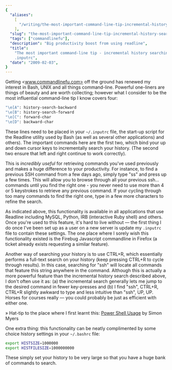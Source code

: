 ```yaml
---
{
  "aliases":
    [
      "/writing/the-most-important-command-line-tip-incremental-history-searching-with-inputrc",
    ],
  "slug": "the-most-important-command-line-tip-incremental-history-searching-with-inputrc",
  "tags": ["commandlinefu"],
  "description": "Big productivity boost from using readline",
  "title":
    "The most important command-line tip - incremental history searching with
    .inputrc",
  "date": "2009-02-03",
}
---
```


Getting <www.commandlinefu.com> off the ground has renewed my interest in Bash,
UNIX and all things command-line. Powerful one-liners are things of beauty and
are worth collecting; however what I consider to be the most influential
command-line tip I know covers four:

```bash
"\e[A": history-search-backward
"\e[B": history-search-forward
"\e[C": forward-char
"\e[D": backward-char
```

These lines need to be placed in your `~/.inputrc` file, the start-up script for
the Readline utility used by Bash (as well as several other applications) and
others). The important commands here are the first two, which bind your up and
down cursor keys to incrementally search your history. (The second two ensure
that left and right continue to work correctly).

This is _incredibly useful_ for retrieving commands you've used previously and
makes a huge difference to your productivity. For instance, to find a previous
SSH command from a few days ago, simply type "ss" and press up a few times. This
will allow you to browse through all your previous ssh… commands until you find
the right one - you never need to use more than 4 or 5 keystrokes to retrieve
any previous command. If your cycling through too many commands to find the
right one, type in a few more characters to refine the search.

As indicated above, this functionality is available in all applications that use
Readline including MySQL, Python, IRB (interactive Ruby shell) and others. Once
you're used to this feature, it's hard to live without — the first thing I do
once I've been set up as a user on a new server is update my `.inputrc` file to
contain these settings. The one place where I sorely wish this functionality
existed is the Firebug Javascript commandline in Firefox (a ticket already
exists requesting a similar feature).

Another way of searching your history is to use CTRL+R, which essentially
performs a full-text search on your history (keep pressing CTRL+R to cycle
through results). In this case, searching for "ssh" will locate all commands
that feature this string anywhere in the command. Although this is actually a
more powerful feature than the incremental history search described above, I
don't often use it as: (a) the incremental search generally lets me jump to the
desired command in fewer key-presses and (b) I find "ssh", CTRL+R, CTRL+R
slightly awkward to type and less intuitive than "ssh", UP, UP. Horses for
courses really — you could probably be just as efficient with either one.

» Hat-tip to the place where I first learnt this:
[Power Shell Usage](http://www.ukuug.org/events/linux2003/papers/bash_tips/) by
Simon Myers

One extra thing: this functionality can be neatly complimented by some choice
history settings in your `~/.bashrc` file:

```bash
export HISTSIZE=1000000
export HISTFILESIZE=1000000000
```

These simply set your history to be very large so that you have a huge bank of
commands to search.
